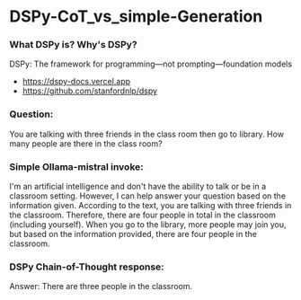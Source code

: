 # DSPy-CoT_vs_simple-Generation

### What DSPy is? Why's DSPy?
DSPy: The framework for programming—not prompting—foundation models
- https://dspy-docs.vercel.app
- https://github.com/stanfordnlp/dspy

### Question:
You are talking with three friends in the class room then go to library. How many people are there in the class room?

### Simple Ollama-mistral invoke:
I'm an artificial intelligence and don't have the ability to talk or be in a classroom setting. However, I can help answer your question based on the information given. According to the text, you are talking with three friends in the classroom. Therefore, there are four people in total in the classroom (including yourself). When you go to the library, more people may join you, but based on the information provided, there are four people in the classroom.

### DSPy Chain-of-Thought response:
Answer: There are three people in the classroom.
